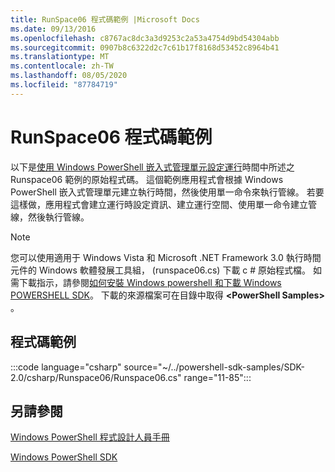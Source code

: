 ```yaml
---
title: RunSpace06 程式碼範例 |Microsoft Docs
ms.date: 09/13/2016
ms.openlocfilehash: c8767ac8dc3a3d9253c2a53a4754d9bd54304abb
ms.sourcegitcommit: 0907b8c6322d2c7c61b17f8168d53452c8964b41
ms.translationtype: MT
ms.contentlocale: zh-TW
ms.lasthandoff: 08/05/2020
ms.locfileid: "87784719"
---
```

# <a name="runspace06-code-sample"></a>RunSpace06 程式碼範例

以下是[使用 Windows PowerShell 嵌入式管理單元設定運行](https://msdn.microsoft.com/a7289ee8-9732-49ee-91c7-d533e9538b83)時間中所述之 Runspace06 範例的原始程式碼。
這個範例應用程式會根據 Windows PowerShell 嵌入式管理單元建立執行時間，然後使用單一命令來執行管線。 若要這樣做，應用程式會建立運行時設定資訊、建立運行空間、使用單一命令建立管線，然後執行管線。

> [!NOTE]
> 您可以使用適用于 Windows Vista 和 Microsoft .NET Framework 3.0 執行時間元件的 Windows 軟體發展工具組， (runspace06.cs) 下載 c # 原始程式檔。 如需下載指示，請參閱[如何安裝 Windows powershell 和下載 Windows POWERSHELL SDK](/powershell/scripting/developer/installing-the-windows-powershell-sdk)。
> 下載的來源檔案可在目錄中取得 **\<PowerShell Samples>** 。

## <a name="code-sample"></a>程式碼範例

:::code language="csharp" source="~/../powershell-sdk-samples/SDK-2.0/csharp/Runspace06/Runspace06.cs" range="11-85":::

## <a name="see-also"></a>另請參閱

[Windows PowerShell 程式設計人員手冊](./windows-powershell-programmer-s-guide.md)

[Windows PowerShell SDK](../windows-powershell-reference.md)
